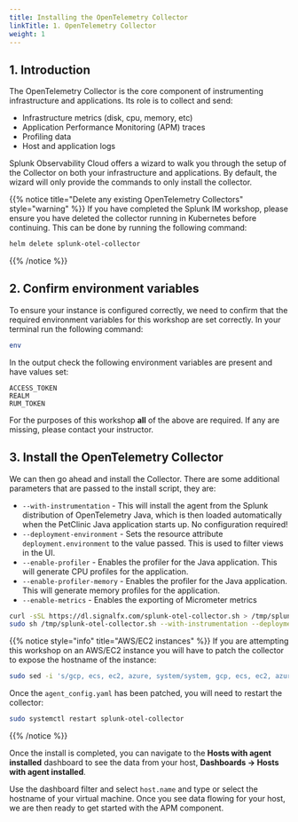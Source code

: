```yaml
---
title: Installing the OpenTelemetry Collector
linkTitle: 1. OpenTelemetry Collector
weight: 1
---
```


## 1. Introduction

The OpenTelemetry Collector is the core component of instrumenting infrastructure and applications.  Its role is to collect and send:

* Infrastructure metrics (disk, cpu, memory, etc)
* Application Performance Monitoring (APM) traces
* Profiling data
* Host and application logs

Splunk Observability Cloud offers a wizard to walk you through the setup of the Collector on both your infrastructure and applications. By default, the wizard will only provide the commands to only install the collector.

{{% notice title="Delete any existing OpenTelemetry Collectors" style="warning" %}}
If you have completed the Splunk IM workshop, please ensure you have deleted the collector running in Kubernetes before continuing. This can be done by running the following command:

``` bash
helm delete splunk-otel-collector
```

{{% /notice %}}

## 2. Confirm environment variables

To ensure your instance is configured correctly, we need to confirm that the required environment variables for this workshop are set correctly. In your terminal run the following command:

``` bash
env
```

In the output check the following environment variables are present and have values set:

```text
ACCESS_TOKEN
REALM
RUM_TOKEN
```

For the purposes of this workshop **all** of the above are required. If any are missing, please contact your instructor.

## 3. Install the OpenTelemetry Collector

We can then go ahead and install the Collector. There are some additional parameters that are passed to the install script, they are:

* `--with-instrumentation` - This will install the agent from the Splunk distribution of OpenTelemetry Java, which is then loaded automatically when the PetClinic Java application starts up. No configuration required!
* `--deployment-environment` - Sets the resource attribute `deployment.environment` to the value passed. This is used to filter views in the UI.
* `--enable-profiler` - Enables the profiler for the Java application. This will generate CPU profiles for the application.
* `--enable-profiler-memory` - Enables the profiler for the Java application. This will generate memory profiles for the application.
* `--enable-metrics` - Enables the exporting of Micrometer metrics

``` bash
curl -sSL https://dl.signalfx.com/splunk-otel-collector.sh > /tmp/splunk-otel-collector.sh && \
sudo sh /tmp/splunk-otel-collector.sh --with-instrumentation --deployment-environment $INSTANCE-petclinic --realm $REALM -- $ACCESS_TOKEN --enable-profiler --enable-profiler-memory --enable-metrics --mode agent --without-fluentd
```

{{% notice style="info" title="AWS/EC2 instances" %}}
If you are attempting this workshop on an AWS/EC2 instance you will have to patch the collector to expose the hostname of the instance:

``` bash
sudo sed -i 's/gcp, ecs, ec2, azure, system/system, gcp, ecs, ec2, azure/g' /etc/otel/collector/agent_config.yaml
```

Once the `agent_config.yaml` has been patched, you will need to restart the collector:

``` bash
sudo systemctl restart splunk-otel-collector
```

{{% /notice %}}

Once the install is completed, you can navigate to the **Hosts with agent installed** dashboard to see the data from your host, **Dashboards → Hosts with agent installed**.

Use the dashboard filter and select `host.name` and type or select the hostname of your virtual machine. Once you see data flowing for your host, we are then ready to get started with the APM component.
